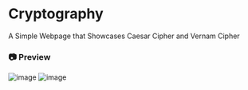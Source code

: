 # Cryptography
 A Simple Webpage that Showcases Caesar Cipher and Vernam Cipher
 
 ### 📷 Preview
 ![image](https://user-images.githubusercontent.com/88352732/211880071-6da304e5-399c-42cf-9319-892b17abe91b.png)
![image](https://user-images.githubusercontent.com/88352732/211879521-0c307e8e-19c1-46b7-887b-b1fac56803ec.png)
